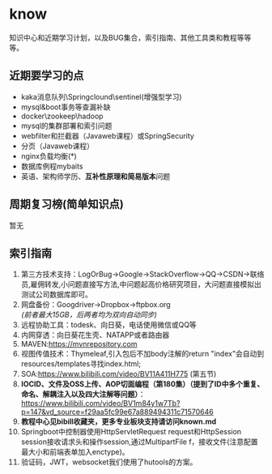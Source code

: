 # know
知识中心和近期学习计划，以及BUG集合，索引指南、其他工具类和教程等等等。

## 近期要学习的点
* kaka消息队列\Springclound\sentinel(增强型学习)
* mysql&boot事务等查漏补缺
* docker\zookeep\hadoop
* mysql的集群部署和索引问题
* webfilter和拦截器（Javaweb课程）或SpringSecurity
* 分页（Javaweb课程）
* nginx负载均衡(*)
* 数据库例程mybaits
* 英语、架构师学历、**互补性原理和简易版本**问题

## 周期复习榜(简单知识点)
暂无

  
## 索引指南
1. 第三方技术支持：LogOrBug->Google->StackOverflow->QQ->CSDN->联络员,雇佣转发,小问题直接写方法,中问题起高价格研究项目，大问题直接模拟出测试公司数据库即可。
2. 网盘备份：Googdriver->Dropbox->ftpbox.org    
  *(前者最大15GB，后两者均为双向自动同步)*
3. 远程协助工具：todesk、向日葵，电话使用微信或QQ等
5. 内网穿透：向日葵花生壳、NATAPP或者路由器
7. MAVEN:https://mvnrepository.com
8. 视图传值技术：Thymeleaf,引入包后不加body注解的return "index"会自动到resources/templates寻找index.html;
10. SOA:https://www.bilibili.com/video/BV11A411H775 (第五节)  
11. **IOCID、文件及OSS上传、AOP切面编程（第180集）（提到了ID中多个重复、命名、解耦注入以及四大注解等问题）**：   
https://www.bilibili.com/video/BV1m84y1w7Tb?p=147&vd_source=f29aa5fc99e67a889494311c71570646  
11. **教程中心见bibill收藏夹，更多专业板块支持请访问known.md**  
12. Springboot中控制器使用HttpServletRequest request和HttpSession session接收请求头和操作session,通过MultipartFile f，接收文件(注意配置最大小和前端表单加入enctype)。
13. 验证码，JWT，websocket我们使用了hutools的方案。


